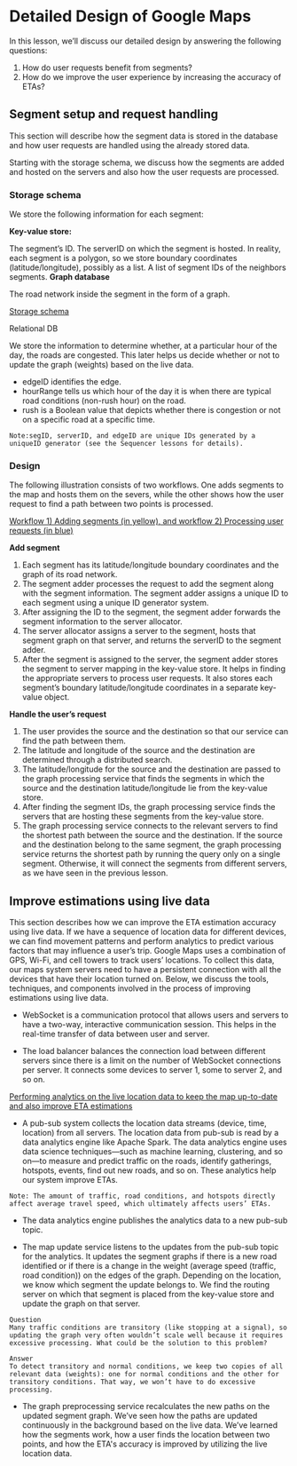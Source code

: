 # Detailed Design of Google Maps

In this lesson, we’ll discuss our detailed design by answering the following questions:

1. How do user requests benefit from segments?
2. How do we improve the user experience by increasing the accuracy of ETAs?

## Segment setup and request handling
This section will describe how the segment data is stored in the database and how user requests are handled using the already stored data.

Starting with the storage schema, we discuss how the segments are added and hosted on the servers and also how the user requests are processed.

### Storage schema
We store the following information for each segment:

**Key-value store:**

The segment’s ID.
The serverID on which the segment is hosted.
In reality, each segment is a polygon, so we store boundary coordinates (latitude/longitude), possibly as a list.
A list of segment IDs of the neighbors segments.
**Graph database**

The road network inside the segment in the form of a graph.

[Storage schema](./storage.jpg)

Relational DB

We store the information to determine whether, at a particular hour of the day, the roads are congested. This later helps us decide whether or not to update the graph (weights) based on the live data.

- edgeID identifies the edge.
- hourRange tells us which hour of the day it is when there are typical road conditions (non-rush hour) on the road.
- rush is a Boolean value that depicts whether there is congestion or not on a specific road at a specific time.

```
Note:segID, serverID, and edgeID are unique IDs generated by a uniqueID generator (see the Sequencer lessons for details).
```
### Design
The following illustration consists of two workflows. One adds segments to the map and hosts them on the severs, while the other shows how the user request to find a path between two points is processed.

[Workflow 1) Adding segments (in yellow), and workflow 2) Processing user requests (in blue)](./design.jpg)

**Add segment**

1. Each segment has its latitude/longitude boundary coordinates and the graph of its road network.
2. The segment adder processes the request to add the segment along with the segment information. The segment adder assigns a unique ID to each segment using a unique ID generator system.
3. After assigning the ID to the segment, the segment adder forwards the segment information to the server allocator.
4. The server allocator assigns a server to the segment, hosts that segment graph on that server, and returns the serverID to the segment adder.
5. After the segment is assigned to the server, the segment adder stores the segment to server mapping in the key-value store. It helps in finding the appropriate servers to process user requests. It also stores each segment’s boundary latitude/longitude coordinates in a separate key-value object.

**Handle the user’s request**

1. The user provides the source and the destination so that our service can find the path between them.
2. The latitude and longitude of the source and the destination are determined through a distributed search.
3. The latitude/longitude for the source and the destination are passed to the graph processing service that finds the segments in which the source and the destination latitude/longitude lie from the key-value store.
4. After finding the segment IDs, the graph processing service finds the servers that are hosting these segments from the key-value store.
5. The graph processing service connects to the relevant servers to find the shortest path between the source and the destination. If the source and the destination belong to the same segment, the graph processing service returns the shortest path by running the query only on a single segment. Otherwise, it will connect the segments from different servers, as we have seen in the previous lesson.

## Improve estimations using live data
This section describes how we can improve the ETA estimation accuracy using live data. If we have a sequence of location data for different devices, we can find movement patterns and perform analytics to predict various factors that may influence a user’s trip. Google Maps uses a combination of GPS, Wi-Fi, and cell towers to track users’ locations. To collect this data, our maps system servers need to have a persistent connection with all the devices that have their location turned on. Below, we discuss the tools, techniques, and components involved in the process of improving estimations using live data.

- WebSocket is a communication protocol that allows users and servers to have a two-way, interactive communication session. This helps in the real-time transfer of data between user and server.

- The load balancer balances the connection load between different servers since there is a limit on the number of WebSocket connections per server. It connects some devices to server 1, some to server 2, and so on.

[Performing analytics on the live location data to keep the map up-to-date and also improve ETA estimations](./analysis.jpg)

- A pub-sub system collects the location data streams (device, time, location) from all servers. The location data from pub-sub is read by a data analytics engine like Apache Spark. The data analytics engine uses data science techniques—such as machine learning, clustering, and so on—to measure and predict traffic on the roads, identify gatherings, hotspots, events, find out new roads, and so on. These analytics help our system improve ETAs.
```
Note: The amount of traffic, road conditions, and hotspots directly affect average travel speed, which ultimately affects users’ ETAs.
```
- The data analytics engine publishes the analytics data to a new pub-sub topic.

- The map update service listens to the updates from the pub-sub topic for the analytics. It updates the segment graphs if there is a new road identified or if there is a change in the weight (average speed (traffic, road condition)) on the edges of the graph. Depending on the location, we know which segment the update belongs to. We find the routing server on which that segment is placed from the key-value store and update the graph on that server.

```
Question
Many traffic conditions are transitory (like stopping at a signal), so updating the graph very often wouldn’t scale well because it requires excessive processing. What could be the solution to this problem?

Answer
To detect transitory and normal conditions, we keep two copies of all relevant data (weights): one for normal conditions and the other for transitory conditions. That way, we won’t have to do excessive processing.
```

- The graph preprocessing service recalculates the new paths on the updated segment graph. We’ve seen how the paths are updated continuously in the background based on the live data.
We’ve learned how the segments work, how a user finds the location between two points, and how the ETA's accuracy is improved by utilizing the live location data.
